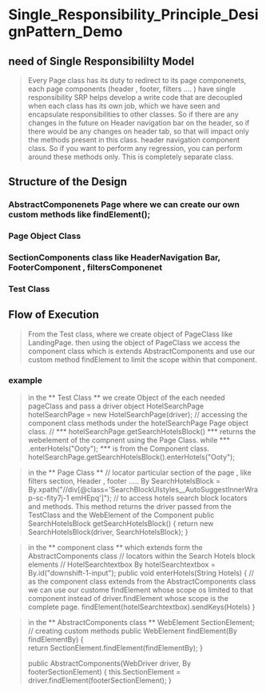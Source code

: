# Single_Responsibility_Principle_DesignPattern_Demo
## need of Single Responsibililty Model 
> Every Page class has its duty to redirect to its page componenets, each page components (header , footer, filters .... ) have single responsibility
> SRP helps develop a write code that are decoupled when each class has its own job, which we have seen and encapsulate responsibilities to other classes.
> So if there are any changes in the future on Header navigation bar on the header, so if there would be any changes on header tab, so that will impact only the methods present in this class.
> header navigation component class. So if you want to perform any regression, you can perform around these methods only. This is completely separate class.

## Structure of the Design
### AbstractComponenets Page where we can create our own custom methods like findElement();
### Page Object Class
### SectionComponents class like HeaderNavigation Bar, FooterComponent , filtersComponenet
### Test Class

## Flow of Execution
> From the Test class, where we create object of PageClass like LandingPage. 
> then using the object of PageClass we access the component class which is extends AbstractComponents and use our custom method findElement to limit the scope within that component.
### example
> in the ** Test Class ** we create Object of the each needed pageClass and pass a driver object 
>  HotelSearchPage hotelSearchPage =	  new HotelSearchPage(driver); 
>	 // accessing the component class methods under the hotelSearchPage Page object class. 
> // *** hotelSearchPage.getSearchHotelsBlock() *** returns the webelement of the compnent using the Page Class. while *** .enterHotels("Ooty"); *** is from the Component class. 
>  hotelSearchPage.getSearchHotelsBlock().enterHotels("Ooty");

> in the ** Page Class **
>   // locator particular section of the page , like filters section, Header , footer .....
> 	By SearchHotelsBlock = By.xpath("//div[@class='SearchBlockUIstyles__AutoSuggestInnerWrap-sc-fity7j-1 emHEpq']");
>  	// to access hotels search block locators and methods. This method returns the driver passed from the TestClass and the WebElement of the Component
>	 public SearchHotelsBlock getSearchHotelsBlock()
>	 {
>		 return new SearchHotelsBlock(driver, SearchHotelsBlock);
>	 }

> in the ** component class ** which extends form the AbstractComponents class
>// locators within the Search Hotels block elements
>// HotelSearchtextbox
>		By hotelSearchtextbox = By.id("downshift-1-input");
>   public void enterHotels(String Hotels)
>   { // as the component class extends from the AbstractComponents  class we can use our custome findElement whose scope os limited to that component instead of driver.findElement whose scope is the complete page.
>			findElement(hotelSearchtextbox).sendKeys(Hotels)
>     }

> in the ** AbstractComponents class **
>	WebElement SectionElement;
>   // creating custom methods
>	public WebElement findElement(By findElementBy) 
>	{	
>		return SectionElement.findElement(findElementBy);
>	}
>	
>	public AbstractComponents(WebDriver driver, By footerSectionElement) {
>		this.SectionElement = driver.findElement(footerSectionElement);
>	}
	

		




